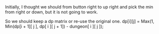Initially, I thought we should from button right to up right and pick the min from right or down, but it is not going to work.

So we should keep a dp matrix or re-use the original one. 
dp[i][j] = Max(1, Min(dp[i + 1][ j ], dp[ i ][ j + 1]) - dungeon[ i ][ j ]);